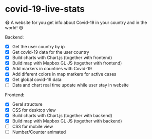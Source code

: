 # covid-19-live-stats
😷 A website for you get info about Covid-19 in your country and in the world! 😷

Backend:
- [x] Get the user country by ip
- [x] Get covid-19 data for the user country
- [x] Build charts with Chart.js (together with frontend)
- [x] Build map with Mapbox GL JS (together with frontend)
- [x] Add markers in countries with Covid-19
- [x] Add diferent colors in map markers for active cases
- [x] Get global covid-19 data
- [ ] Data and chart real time update while user stay in website

Frontend:
- [x] Geral structure
- [x] CSS for desktop view
- [x] Build charts with Chart.js (together with backend)
- [x] Build map with Mapbox GL JS (together with backend)
- [ ] CSS for mobile view
- [ ] Number/Counter animated

